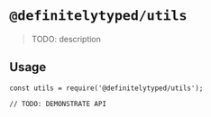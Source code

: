 # `@definitelytyped/utils`

> TODO: description

## Usage

```
const utils = require('@definitelytyped/utils');

// TODO: DEMONSTRATE API
```
